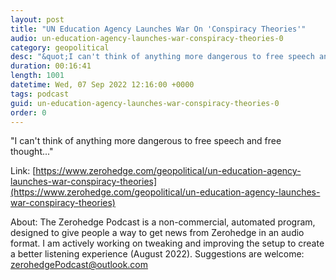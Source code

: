 ```yaml
---
layout: post
title: "UN Education Agency Launches War On 'Conspiracy Theories'"
audio: un-education-agency-launches-war-conspiracy-theories-0
category: geopolitical
desc: "&quot;I can't think of anything more dangerous to free speech and free thought...&quot;"
duration: 00:16:41
length: 1001
datetime: Wed, 07 Sep 2022 12:16:00 +0000
tags: podcast
guid: un-education-agency-launches-war-conspiracy-theories-0
order: 0
---
```

&quot;I can't think of anything more dangerous to free speech and free thought...&quot;

Link: [https://www.zerohedge.com/geopolitical/un-education-agency-launches-war-conspiracy-theories](https://www.zerohedge.com/geopolitical/un-education-agency-launches-war-conspiracy-theories)

About: The Zerohedge Podcast is a non-commercial, automated program, designed to give people a way to get news from Zerohedge in an audio format.  I am actively working on tweaking and improving the setup to create a better listening experience (August 2022).  Suggestions are welcome: [zerohedgePodcast@outlook.com](mailto:zerohedgePodcast@outlook.com)